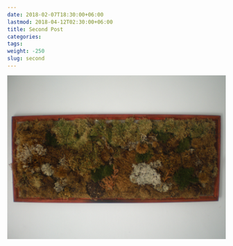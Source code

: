 ```yaml
---
date: 2018-02-07T18:30:00+06:00
lastmod: 2018-04-12T02:30:00+06:00
title: Second Post
categories:
tags:
weight: -250
slug: second
---
```


![logo](moss.jpg)
